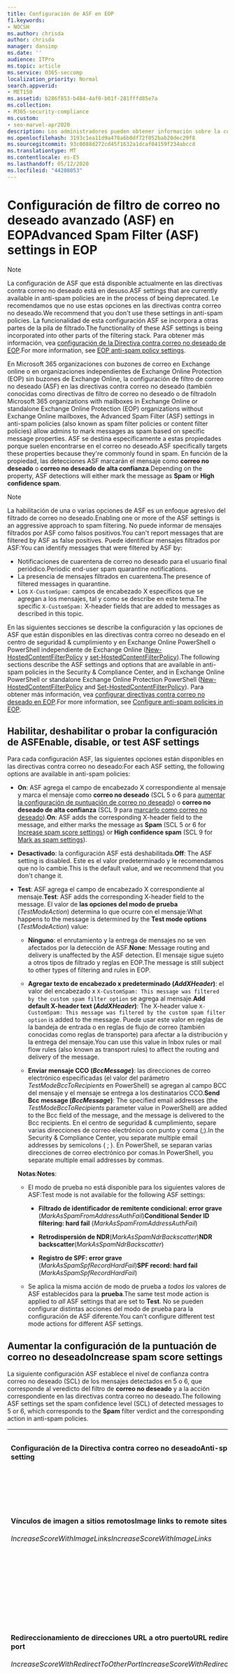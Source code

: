 ```yaml
---
title: Configuración de ASF en EOP
f1.keywords:
- NOCSH
ms.author: chrisda
author: chrisda
manager: dansimp
ms.date: ''
audience: ITPro
ms.topic: article
ms.service: O365-seccomp
localization_priority: Normal
search.appverid:
- MET150
ms.assetid: b286f853-b484-4af0-b01f-281fffd85e7a
ms.collection:
- M365-security-compliance
ms.custom:
- seo-marvel-apr2020
description: Los administradores pueden obtener información sobre la configuración de filtro de correo no deseado avanzada (ASF) que está disponible en las directivas contra correo no deseado en Exchange Online Protection (EOP).
ms.openlocfilehash: 3193c1ea11d9a470a6b0df72f052bab20dec29f8
ms.sourcegitcommit: 93c0088d272cd45f1632a1dcaf04159f234abccd
ms.translationtype: MT
ms.contentlocale: es-ES
ms.lasthandoff: 05/12/2020
ms.locfileid: "44208053"
---
```

# <a name="advanced-spam-filter-asf-settings-in-eop"></a><span data-ttu-id="86839-103">Configuración de filtro de correo no deseado avanzado (ASF) en EOP</span><span class="sxs-lookup"><span data-stu-id="86839-103">Advanced Spam Filter (ASF) settings in EOP</span></span>

> [!NOTE]
> <span data-ttu-id="86839-104">La configuración de ASF que está disponible actualmente en las directivas contra correo no deseado está en desuso.</span><span class="sxs-lookup"><span data-stu-id="86839-104">ASF settings that are currently available in anti-spam policies are in the process of being deprecated.</span></span> <span data-ttu-id="86839-105">Le recomendamos que no use estas opciones en las directivas contra correo no deseado.</span><span class="sxs-lookup"><span data-stu-id="86839-105">We recommend that you don't use these settings in anti-spam policies.</span></span> <span data-ttu-id="86839-106">La funcionalidad de esta configuración ASF se incorpora a otras partes de la pila de filtrado.</span><span class="sxs-lookup"><span data-stu-id="86839-106">The functionality of these ASF settings is being incorporated into other parts of the filtering stack.</span></span> <span data-ttu-id="86839-107">Para obtener más información, vea [configuración de la Directiva contra correo no deseado de EOP](recommended-settings-for-eop-and-office365-atp.md#eop-anti-spam-policy-settings).</span><span class="sxs-lookup"><span data-stu-id="86839-107">For more information, see [EOP anti-spam policy settings](recommended-settings-for-eop-and-office365-atp.md#eop-anti-spam-policy-settings).</span></span>

<span data-ttu-id="86839-108">En Microsoft 365 organizaciones con buzones de correo en Exchange online o en organizaciones independientes de Exchange Online Protection (EOP) sin buzones de Exchange Online, la configuración de filtro de correo no deseado (ASF) en las directivas contra correo no deseado (también conocidas como directivas de filtro de correo no deseado o de filtrado</span><span class="sxs-lookup"><span data-stu-id="86839-108">In Microsoft 365 organizations with mailboxes in Exchange Online or standalone Exchange Online Protection (EOP) organizations without Exchange Online mailboxes, the Advanced Spam Filter (ASF) settings in anti-spam policies (also known as spam filter policies or content filter policies) allow admins to mark messages as spam based on specific message properties.</span></span> <span data-ttu-id="86839-109">ASF se destina específicamente a estas propiedades porque suelen encontrarse en el correo no deseado.</span><span class="sxs-lookup"><span data-stu-id="86839-109">ASF specifically targets these properties because they're commonly found in spam.</span></span> <span data-ttu-id="86839-110">En función de la propiedad, las detecciones ASF marcarán el mensaje como **correo no deseado** o **correo no deseado de alta confianza**.</span><span class="sxs-lookup"><span data-stu-id="86839-110">Depending on the property, ASF detections will either mark the message as **Spam** or **High confidence spam**.</span></span>

> [!NOTE]
> <span data-ttu-id="86839-111">La habilitación de una o varias opciones de ASF es un enfoque agresivo del filtrado de correo no deseado.</span><span class="sxs-lookup"><span data-stu-id="86839-111">Enabling one or more of the ASF settings is an aggressive approach to spam filtering.</span></span> <span data-ttu-id="86839-112">No puede informar de mensajes filtrados por ASF como falsos positivos.</span><span class="sxs-lookup"><span data-stu-id="86839-112">You can't report messages that are filtered by ASF as false positives.</span></span> <span data-ttu-id="86839-113">Puede identificar mensajes filtrados por ASF:</span><span class="sxs-lookup"><span data-stu-id="86839-113">You can identify messages that were filtered by ASF by:</span></span> <ul><li><span data-ttu-id="86839-114">Notificaciones de cuarentena de correo no deseado para el usuario final periódico.</span><span class="sxs-lookup"><span data-stu-id="86839-114">Periodic end-user spam quarantine notifications.</span></span></li><li><span data-ttu-id="86839-115">La presencia de mensajes filtrados en cuarentena.</span><span class="sxs-lookup"><span data-stu-id="86839-115">The presence of filtered messages in quarantine.</span></span></li><li><span data-ttu-id="86839-116">Los `X-CustomSpam:` campos de encabezado X específicos que se agregan a los mensajes, tal y como se describe en este tema.</span><span class="sxs-lookup"><span data-stu-id="86839-116">The specific `X-CustomSpam:` X-header fields that are added to messages as described in this topic.</span></span></li></ul>

<span data-ttu-id="86839-117">En las siguientes secciones se describe la configuración y las opciones de ASF que están disponibles en las directivas contra correo no deseado en el centro de seguridad & cumplimiento y en Exchange Online PowerShell o PowerShell independiente de Exchange Online ([New-HostedContentFilterPolicy](https://docs.microsoft.com/powershell/module/exchange/antispam-antimalware/new-hostedcontentfilterpolicy) y [set-HostedContentFilterPolicy](https://docs.microsoft.com/powershell/module/exchange/antispam-antimalware/set-hostedcontentfilterpolicy)).</span><span class="sxs-lookup"><span data-stu-id="86839-117">The following sections describe the ASF settings and options that are available in anti-spam policies in the Security & Compliance Center, and in Exchange Online PowerShell or standalone Exchange Online Protection PowerShell ([New-HostedContentFilterPolicy](https://docs.microsoft.com/powershell/module/exchange/antispam-antimalware/new-hostedcontentfilterpolicy) and [Set-HostedContentFilterPolicy](https://docs.microsoft.com/powershell/module/exchange/antispam-antimalware/set-hostedcontentfilterpolicy)).</span></span> <span data-ttu-id="86839-118">Para obtener más información, vea [configurar directivas contra correo no deseado en EOP](configure-your-spam-filter-policies.md).</span><span class="sxs-lookup"><span data-stu-id="86839-118">For more information, see [Configure anti-spam policies in EOP](configure-your-spam-filter-policies.md).</span></span>

## <a name="enable-disable-or-test-asf-settings"></a><span data-ttu-id="86839-119">Habilitar, deshabilitar o probar la configuración de ASF</span><span class="sxs-lookup"><span data-stu-id="86839-119">Enable, disable, or test ASF settings</span></span>

<span data-ttu-id="86839-120">Para cada configuración ASF, las siguientes opciones están disponibles en las directivas contra correo no deseado:</span><span class="sxs-lookup"><span data-stu-id="86839-120">For each ASF setting, the following options are available in anti-spam policies:</span></span>

- <span data-ttu-id="86839-121">**On**: ASF agrega el campo de encabezado X correspondiente al mensaje y marca el mensaje como **correo no deseado** (SCL 5 o 6 para [aumentar la configuración de puntuación de correo no deseado](#increase-spam-score-settings)) o **correo no deseado de alta confianza** (SCL 9 para [marcarlo como correo no deseado](#mark-as-spam-settings)).</span><span class="sxs-lookup"><span data-stu-id="86839-121">**On**: ASF adds the corresponding X-header field to the message, and either marks the message as **Spam** (SCL 5 or 6 for [Increase spam score settings](#increase-spam-score-settings)) or **High confidence spam** (SCL 9 for [Mark as spam settings](#mark-as-spam-settings)).</span></span>

- <span data-ttu-id="86839-122">**Desactivado**: la configuración ASF está deshabilitada.</span><span class="sxs-lookup"><span data-stu-id="86839-122">**Off**: The ASF setting is disabled.</span></span> <span data-ttu-id="86839-123">Este es el valor predeterminado y le recomendamos que no lo cambie.</span><span class="sxs-lookup"><span data-stu-id="86839-123">This is the default value, and we recommend that you don't change it.</span></span>

- <span data-ttu-id="86839-124">**Test**: ASF agrega el campo de encabezado X correspondiente al mensaje.</span><span class="sxs-lookup"><span data-stu-id="86839-124">**Test**: ASF adds the corresponding X-header field to the message.</span></span> <span data-ttu-id="86839-125">El valor de **las opciones del modo de prueba** (*TestModeAction*) determina lo que ocurre con el mensaje:</span><span class="sxs-lookup"><span data-stu-id="86839-125">What happens to the message is determined by the **Test mode options** (*TestModeAction*) value:</span></span>

  - <span data-ttu-id="86839-126">**Ninguno**: el enrutamiento y la entrega de mensajes no se ven afectados por la detección de ASF.</span><span class="sxs-lookup"><span data-stu-id="86839-126">**None**: Message routing and delivery is unaffected by the ASF detection.</span></span> <span data-ttu-id="86839-127">El mensaje sigue sujeto a otros tipos de filtrado y reglas en EOP.</span><span class="sxs-lookup"><span data-stu-id="86839-127">The message is still subject to other types of filtering and rules in EOP.</span></span>

  - <span data-ttu-id="86839-128">**Agregar texto de encabezado x predeterminado (*AddXHeader*)**: el valor del encabezado x `X-CustomSpam: This message was filtered by the custom spam filter option` se agrega al mensaje.</span><span class="sxs-lookup"><span data-stu-id="86839-128">**Add default X-header text (*AddXHeader*)**: The X-header value `X-CustomSpam: This message was filtered by the custom spam filter option` is added to the message.</span></span> <span data-ttu-id="86839-129">Puede usar este valor en reglas de la bandeja de entrada o en reglas de flujo de correo (también conocidas como reglas de transporte) para afectar a la distribución y la entrega del mensaje.</span><span class="sxs-lookup"><span data-stu-id="86839-129">You can use this value in Inbox rules or mail flow rules (also known as transport rules) to affect the routing and delivery of the message.</span></span>

  - <span data-ttu-id="86839-130">**Enviar mensaje CCO (*BccMessage*)**: las direcciones de correo electrónico especificadas (el valor del parámetro *TestModeBccToRecipients* en PowerShell) se agregan al campo BCC del mensaje y el mensaje se entrega a los destinatarios CCO.</span><span class="sxs-lookup"><span data-stu-id="86839-130">**Send Bcc message (*BccMessage*)**: The specified email addresses (the *TestModeBccToRecipients* parameter value in PowerShell) are added to the Bcc field of the message, and the message is delivered to the Bcc recipients.</span></span> <span data-ttu-id="86839-131">En el centro de seguridad & cumplimiento, separe varias direcciones de correo electrónico con punto y coma (;).</span><span class="sxs-lookup"><span data-stu-id="86839-131">In the Security & Compliance Center, you separate multiple email addresses by semicolons ( ; ).</span></span> <span data-ttu-id="86839-132">En PowerShell, se separan varias direcciones de correo electrónico por comas.</span><span class="sxs-lookup"><span data-stu-id="86839-132">In PowerShell, you separate multiple email addresses by commas.</span></span>

  <span data-ttu-id="86839-133">**Notas**:</span><span class="sxs-lookup"><span data-stu-id="86839-133">**Notes**:</span></span>

  - <span data-ttu-id="86839-134">El modo de prueba no está disponible para los siguientes valores de ASF:</span><span class="sxs-lookup"><span data-stu-id="86839-134">Test mode is not available for the following ASF settings:</span></span>

    - <span data-ttu-id="86839-135">**Filtrado de identificador de remitente condicional: error grave** (*MarkAsSpamFromAddressAuthFail*)</span><span class="sxs-lookup"><span data-stu-id="86839-135">**Conditional Sender ID filtering: hard fail** (*MarkAsSpamFromAddressAuthFail*)</span></span>

    - <span data-ttu-id="86839-136">**Retrodispersión de NDR**(*MarkAsSpamNdrBackscatter*)</span><span class="sxs-lookup"><span data-stu-id="86839-136">**NDR backscatter**(*MarkAsSpamNdrBackscatter*)</span></span>

    - <span data-ttu-id="86839-137">**Registro de SPF: error grave** (*MarkAsSpamSpfRecordHardFail*)</span><span class="sxs-lookup"><span data-stu-id="86839-137">**SPF record: hard fail** (*MarkAsSpamSpfRecordHardFail*)</span></span>

  - <span data-ttu-id="86839-138">Se aplica la misma acción de modo de prueba a *todos los* valores de ASF establecidos para la **prueba**.</span><span class="sxs-lookup"><span data-stu-id="86839-138">The same test mode action is applied to *all* ASF settings that are set to **Test**.</span></span> <span data-ttu-id="86839-139">No se pueden configurar distintas acciones del modo de prueba para la configuración de ASF diferente.</span><span class="sxs-lookup"><span data-stu-id="86839-139">You can't configure different test mode actions for different ASF settings.</span></span>

## <a name="increase-spam-score-settings"></a><span data-ttu-id="86839-140">Aumentar la configuración de la puntuación de correo no deseado</span><span class="sxs-lookup"><span data-stu-id="86839-140">Increase spam score settings</span></span>

<span data-ttu-id="86839-141">La siguiente configuración ASF establece el nivel de confianza contra correo no deseado (SCL) de los mensajes detectados en 5 o 6, que corresponde al veredicto del filtro de **correo no deseado** y a la acción correspondiente en las directivas contra correo no deseado.</span><span class="sxs-lookup"><span data-stu-id="86839-141">The following ASF settings set the spam confidence level (SCL) of detected messages to 5 or 6, which corresponds to the **Spam** filter verdict and the corresponding action in anti-spam policies.</span></span>

||||
|---|---|---|
|<span data-ttu-id="86839-142">**Configuración de la Directiva contra correo no deseado**</span><span class="sxs-lookup"><span data-stu-id="86839-142">**Anti-spam policy setting**</span></span>|<span data-ttu-id="86839-143">**Descripción**</span><span class="sxs-lookup"><span data-stu-id="86839-143">**Description**</span></span>|<span data-ttu-id="86839-144">**Encabezado X agregado**</span><span class="sxs-lookup"><span data-stu-id="86839-144">**X-header added**</span></span>|
|<span data-ttu-id="86839-145">**Vínculos de imagen a sitios remotos**</span><span class="sxs-lookup"><span data-stu-id="86839-145">**Image links to remote sites**</span></span> <br/><br/> <span data-ttu-id="86839-146">*IncreaseScoreWithImageLinks*</span><span class="sxs-lookup"><span data-stu-id="86839-146">*IncreaseScoreWithImageLinks*</span></span>|<span data-ttu-id="86839-147">Los mensajes que contienen `<Img>` vínculos de etiquetas HTML a sitios remotos (por ejemplo, mediante http) se marcan como correo no deseado.</span><span class="sxs-lookup"><span data-stu-id="86839-147">Messages that contain `<Img>` HTML tag links to remote sites (for example, using http) are marked as spam.</span></span>|`X-CustomSpam: Image links to remote sites`|
|<span data-ttu-id="86839-148">**Redireccionamiento de direcciones URL a otro puerto**</span><span class="sxs-lookup"><span data-stu-id="86839-148">**URL redirect to other port**</span></span> <br/><br/> <span data-ttu-id="86839-149">*IncreaseScoreWithRedirectToOtherPort*</span><span class="sxs-lookup"><span data-stu-id="86839-149">*IncreaseScoreWithRedirectToOtherPort*</span></span>|<span data-ttu-id="86839-150">Los mensajes que contienen hipervínculos que se redirigen a puertos TCP distintos de 80 (HTTP), 8080 (HTTP alternativo) o 443 (HTTPS) se marcan como correo no deseado.</span><span class="sxs-lookup"><span data-stu-id="86839-150">Message that contain hyperlinks that redirect to TCP ports other than 80 (HTTP), 8080 (alternate HTTP), or 443 (HTTPS) are marked as spam.</span></span>|`X-CustomSpam: URL redirect to other port`|
|<span data-ttu-id="86839-151">**Dirección IP numérica en URL**</span><span class="sxs-lookup"><span data-stu-id="86839-151">**Numeric IP address in URL**</span></span> <br/><br/> <span data-ttu-id="86839-152">*IncreaseScoreWithNumericIps*</span><span class="sxs-lookup"><span data-stu-id="86839-152">*IncreaseScoreWithNumericIps*</span></span>|<span data-ttu-id="86839-153">Los mensajes que contienen direcciones URL basadas en números (normalmente, direcciones IP) se marcan como correo no deseado.</span><span class="sxs-lookup"><span data-stu-id="86839-153">Messages that contain numeric-based URLs (typically, IP addresses) are marked as spam.</span></span>|`X-CustomSpam: Numeric IP in URL`|
|<span data-ttu-id="86839-154">**Dirección URL de sitios web .biz o .info**</span><span class="sxs-lookup"><span data-stu-id="86839-154">**URL to .biz or .info websites**</span></span> <br/><br/> <span data-ttu-id="86839-155">*IncreaseScoreWithBizOrInfoUrls*</span><span class="sxs-lookup"><span data-stu-id="86839-155">*IncreaseScoreWithBizOrInfoUrls*</span></span>|<span data-ttu-id="86839-156">Los mensajes que contienen vínculos. BIZ o. info en el cuerpo del mensaje se marcan como correo no deseado.</span><span class="sxs-lookup"><span data-stu-id="86839-156">Messages that contain .biz or .info links in the body of the message are marked as spam.</span></span>|`X-CustomSpam: URL to .biz or .info websites`|
|

## <a name="mark-as-spam-settings"></a><span data-ttu-id="86839-157">Marcar como configuración de correo no deseado</span><span class="sxs-lookup"><span data-stu-id="86839-157">Mark as spam settings</span></span>

<span data-ttu-id="86839-158">La siguiente configuración ASF establece el SCL de los mensajes detectados en 9, que corresponde al filtro de **correo no deseado de confianza alta** y a la acción correspondiente en las directivas contra correo no deseado.</span><span class="sxs-lookup"><span data-stu-id="86839-158">The following ASF settings set the SCL of detected messages to 9, which corresponds to the **High confidence spam** filter verdict and the corresponding action in anti-spam policies.</span></span>

||||
|---|---|---|
|<span data-ttu-id="86839-159">**Configuración de la Directiva contra correo no deseado**</span><span class="sxs-lookup"><span data-stu-id="86839-159">**Anti-spam policy setting**</span></span>|<span data-ttu-id="86839-160">**Descripción**</span><span class="sxs-lookup"><span data-stu-id="86839-160">**Description**</span></span>|<span data-ttu-id="86839-161">**Encabezado X agregado**</span><span class="sxs-lookup"><span data-stu-id="86839-161">**X-header added**</span></span>|
|<span data-ttu-id="86839-162">**Mensajes vacíos**</span><span class="sxs-lookup"><span data-stu-id="86839-162">**Empty messages**</span></span> <br/><br/> <span data-ttu-id="86839-163">*MarkAsSpamEmptyMessages*</span><span class="sxs-lookup"><span data-stu-id="86839-163">*MarkAsSpamEmptyMessages*</span></span>|<span data-ttu-id="86839-164">Los mensajes sin asunto, sin contenido en el cuerpo del mensaje y sin datos adjuntos, no se marcan como correo no deseado de confianza alta.</span><span class="sxs-lookup"><span data-stu-id="86839-164">Messages with no subject, no content in the message body, and no attachments are marked as high confidence spam.</span></span>|`X-CustomSpam: Empty Message`|
|<span data-ttu-id="86839-165">**JavaScript o VBScript en HTML**</span><span class="sxs-lookup"><span data-stu-id="86839-165">**JavaScript or VBScript in HTML**</span></span> <br/><br/> <span data-ttu-id="86839-166">*MarkAsSpamJavaScriptInHtml*</span><span class="sxs-lookup"><span data-stu-id="86839-166">*MarkAsSpamJavaScriptInHtml*</span></span>|<span data-ttu-id="86839-167">Los mensajes que utilizan JavaScript o Visual Basic Script Edition en HTML están marcados como correo no deseado de alta confianza.</span><span class="sxs-lookup"><span data-stu-id="86839-167">Messages that use JavaScript or Visual Basic Script Edition in HTML are marked as high confidence spam.</span></span> <br/><br/> <span data-ttu-id="86839-168">Estos lenguajes de scripting se usan en los mensajes de correo electrónico para que se produzcan acciones específicas automáticamente.</span><span class="sxs-lookup"><span data-stu-id="86839-168">These scripting languages are used in email messages to cause specific actions to automatically occur.</span></span>|`X-CustomSpam: Javascript or VBscript tags in HTML`|
|<span data-ttu-id="86839-169">**Etiquetas Frame o IFrame en HTML**</span><span class="sxs-lookup"><span data-stu-id="86839-169">**Frame or IFrame tags in HTML**</span></span> <br><br/> <span data-ttu-id="86839-170">*MarkAsSpamFramesInHtml*</span><span class="sxs-lookup"><span data-stu-id="86839-170">*MarkAsSpamFramesInHtml*</span></span>|<span data-ttu-id="86839-171">Los mensajes que contienen `<frame>` o `<iframe>` etiquetas HTML están marcados como correo no deseado de confianza alta.</span><span class="sxs-lookup"><span data-stu-id="86839-171">Messages that contain `<frame>` or `<iframe>` HTML tags are marked as high confidence spam.</span></span> <br/><br/> <span data-ttu-id="86839-172">Estas etiquetas se usan en los mensajes de correo electrónico para dar formato a la página para mostrar texto o gráficos.</span><span class="sxs-lookup"><span data-stu-id="86839-172">These tags are used in email messages to format the page for displaying text or graphics.</span></span>|`X-CustomSpam: IFRAME or FRAME in HTML`|
|<span data-ttu-id="86839-173">**Etiquetas Object en HTML**</span><span class="sxs-lookup"><span data-stu-id="86839-173">**Object tags in HTML**</span></span> <br><br/> <span data-ttu-id="86839-174">*MarkAsSpamObjectTagsInHtml*</span><span class="sxs-lookup"><span data-stu-id="86839-174">*MarkAsSpamObjectTagsInHtml*</span></span>|<span data-ttu-id="86839-175">Los mensajes que contienen `<object>` etiquetas HTML se marcan como correo no deseado de confianza alta.</span><span class="sxs-lookup"><span data-stu-id="86839-175">Messages that contain `<object>` HTML tags are marked as high confidence spam.</span></span> <br/><br/> <span data-ttu-id="86839-176">Esta etiqueta permite ejecutar complementos o aplicaciones en una ventana HTML.</span><span class="sxs-lookup"><span data-stu-id="86839-176">This tag allows plug-ins or applications to run in an HTML window.</span></span>|`X-CustomSpam: Object tag in html`|
|<span data-ttu-id="86839-177">**Etiquetas Embed en HTML**</span><span class="sxs-lookup"><span data-stu-id="86839-177">**Embed tags in HTML**</span></span> <br><br/> <span data-ttu-id="86839-178">*MarkAsSpamEmbedTagsInHtml*</span><span class="sxs-lookup"><span data-stu-id="86839-178">*MarkAsSpamEmbedTagsInHtml*</span></span>|<span data-ttu-id="86839-179">Los mensajes que contienen `<embed>` etiquetas HTML están marcados como correo no deseado de confianza alta.</span><span class="sxs-lookup"><span data-stu-id="86839-179">Message that contain `<embed>` HTML tags are marked as high confidence spam.</span></span> <br/><br/> <span data-ttu-id="86839-180">Esta etiqueta permite la incrustación de distintos tipos de documentos de distintos tipos de datos en un documento HTML (por ejemplo, sonidos, películas o imágenes).</span><span class="sxs-lookup"><span data-stu-id="86839-180">This tag allows the embedding of different kinds of documents of varying data types in an HTML document (for example, sounds, movies, or pictures).</span></span>|`X-CustomSpam: Embed tag in html`|
|<span data-ttu-id="86839-181">**Etiquetas Form en HTML**</span><span class="sxs-lookup"><span data-stu-id="86839-181">**Form tags in HTML**</span></span> <br><br/> <span data-ttu-id="86839-182">*MarkAsSpamFormTagsInHtml*</span><span class="sxs-lookup"><span data-stu-id="86839-182">*MarkAsSpamFormTagsInHtml*</span></span>|<span data-ttu-id="86839-183">Los mensajes que contienen `<form>` etiquetas HTML se marcan como correo no deseado de confianza alta.</span><span class="sxs-lookup"><span data-stu-id="86839-183">Messages that contain `<form>` HTML tags are marked as high confidence spam.</span></span> <br/><br/> <span data-ttu-id="86839-184">Esta etiqueta se usa para crear formularios de sitios Web.</span><span class="sxs-lookup"><span data-stu-id="86839-184">This tag is used to create website forms.</span></span> <span data-ttu-id="86839-185">Los anuncios en correo electrónico a menudo incluyen esa etiqueta con el fin de solicitar información del destinatario.</span><span class="sxs-lookup"><span data-stu-id="86839-185">Email advertisements often include this tag to solicit information from the recipient.</span></span>|`X-CustomSpam: Form tag in html`|
|<span data-ttu-id="86839-186">**Errores web en HTML**</span><span class="sxs-lookup"><span data-stu-id="86839-186">**Web bugs in HTML**</span></span> <br><br/> <span data-ttu-id="86839-187">*MarkAsSpamWebBugsInHtml*</span><span class="sxs-lookup"><span data-stu-id="86839-187">*MarkAsSpamWebBugsInHtml*</span></span>|<span data-ttu-id="86839-188">Un *Web Bug* (también conocido como *baliza web*) es un elemento gráfico (a menudo con un tamaño de un píxel en un píxel) que se usa en los mensajes de correo electrónico para determinar si se leyó el mensaje.</span><span class="sxs-lookup"><span data-stu-id="86839-188">A *web bug* (also known as a *web beacon*) is a graphic element (often as small as one pixel by one pixel) that's used in email messages to determine whether the message was read.</span></span> <br/><br/> <span data-ttu-id="86839-189">Los mensajes que contienen Web bugs están marcados como correo no deseado de confianza alta.</span><span class="sxs-lookup"><span data-stu-id="86839-189">Messages that contains web bugs are marked as high confidence spam.</span></span> <br/><br/> <span data-ttu-id="86839-190">Los boletines legítimos podrían usar bugs Web, aunque muchos consideran la invasión de la privacidad.</span><span class="sxs-lookup"><span data-stu-id="86839-190">Legitimate newsletters might use web bugs, although many consider this an invasion of privacy.</span></span> |`X-CustomSpam: Web bug`|
|<span data-ttu-id="86839-191">**Aplicar lista de palabras confidenciales**</span><span class="sxs-lookup"><span data-stu-id="86839-191">**Apply sensitive word list**</span></span> <br><br/> <span data-ttu-id="86839-192">*MarkAsSpamSensitiveWordList*</span><span class="sxs-lookup"><span data-stu-id="86839-192">*MarkAsSpamSensitiveWordList*</span></span>|<span data-ttu-id="86839-193">Microsoft mantiene una lista de palabras dinámicas pero no editables que están asociadas a mensajes potencialmente ofensivos.</span><span class="sxs-lookup"><span data-stu-id="86839-193">Microsoft maintains a dynamic but non-editable list of words that are associated with potentially offensive messages.</span></span> <br/><br/> <span data-ttu-id="86839-194">Los mensajes que contienen palabras de la lista de palabras confidenciales en el asunto o el cuerpo del mensaje están marcados como correo no deseado de alta confianza.</span><span class="sxs-lookup"><span data-stu-id="86839-194">Messages that contain words from the sensitive word list in the subject or message body are marked as high confidence spam.</span></span>|`X-CustomSpam: Sensitive word in subject/body`|
|<span data-ttu-id="86839-195">**Registro de SPF: error**</span><span class="sxs-lookup"><span data-stu-id="86839-195">**SPF record: hard fail**</span></span> <br><br/> <span data-ttu-id="86839-196">*MarkAsSpamSpfRecordHardFail*</span><span class="sxs-lookup"><span data-stu-id="86839-196">*MarkAsSpamSpfRecordHardFail*</span></span>|<span data-ttu-id="86839-197">Los mensajes enviados desde una dirección IP que no se especifica en el registro de marco de directivas de remitente (SPF) de SPF en DNS para el dominio de correo electrónico de origen se marcan como correo no deseado de confianza alta.</span><span class="sxs-lookup"><span data-stu-id="86839-197">Messages sent from an IP address that isn't specified in the SPF Sender Policy Framework (SPF) record in DNS for the source email domain are marked as high confidence spam.</span></span> <br/><br/> <span data-ttu-id="86839-198">El modo de prueba no está disponible para esta opción.</span><span class="sxs-lookup"><span data-stu-id="86839-198">Test mode is not available for this setting.</span></span>|`X-CustomSpam: SPF Record Fail`|
|<span data-ttu-id="86839-199">**Filtrado de identificador del remitente condicional: error**</span><span class="sxs-lookup"><span data-stu-id="86839-199">**Conditional Sender ID filtering: hard fail**</span></span> <br><br/> <span data-ttu-id="86839-200">*MarkAsSpamFromAddressAuthFail*</span><span class="sxs-lookup"><span data-stu-id="86839-200">*MarkAsSpamFromAddressAuthFail*</span></span>|<span data-ttu-id="86839-201">Mensajes que un error grave se marca una comprobación de identificador de remitente condicional como correo no deseado.</span><span class="sxs-lookup"><span data-stu-id="86839-201">Messages that hard fail a conditional Sender ID check are marked as spam.</span></span> <br/><br/> <span data-ttu-id="86839-202">Esta opción combina una comprobación SPF con una comprobación del identificador de remitente para ayudar a protegerse contra los encabezados de mensaje que contienen remitentes falsificados.</span><span class="sxs-lookup"><span data-stu-id="86839-202">This setting combines an SPF check with a Sender ID check to help protect against message headers that contain forged senders.</span></span> <br/><br/> <span data-ttu-id="86839-203">El modo de prueba no está disponible para esta opción.</span><span class="sxs-lookup"><span data-stu-id="86839-203">Test mode is not available for this setting.</span></span>|`X-CustomSpam: SPF From Record Fail`|
|<span data-ttu-id="86839-204">**Reenvío masivo de correo electrónico no deseado de NDR**</span><span class="sxs-lookup"><span data-stu-id="86839-204">**NDR backscatter**</span></span> <br><br/> <span data-ttu-id="86839-205">*MarkAsSpamNdrBackscatter*</span><span class="sxs-lookup"><span data-stu-id="86839-205">*MarkAsSpamNdrBackscatter*</span></span>|<span data-ttu-id="86839-206">La *indispersión* es inútil los informes de no entrega (también conocidos como NDR o mensajes de devolución) causados por los remitentes falsificados en mensajes de correo electrónico.</span><span class="sxs-lookup"><span data-stu-id="86839-206">*Backscatter* is useless non-delivery reports (also known as NDRs or bounce messages) caused by forged senders in email messages.</span></span> <span data-ttu-id="86839-207">Para obtener más información, vea [mensajes de reenvío masivo y EOP](backscatter-messages-and-eop.md).</span><span class="sxs-lookup"><span data-stu-id="86839-207">For more information, see [Backscatter messages and EOP](backscatter-messages-and-eop.md).</span></span> <br/><br/> <span data-ttu-id="86839-208">No es necesario configurar esta opción en los siguientes entornos, ya que se entregan NDR legítimos y la dispersión se marca como correo no deseado:</span><span class="sxs-lookup"><span data-stu-id="86839-208">You don't need to configure this setting in the following environments, because legitimate NDRs are delivered, and backscatter is marked as spam:</span></span> <ul><li><span data-ttu-id="86839-209">Microsoft 365 organizaciones con buzones de correo de Exchange Online.</span><span class="sxs-lookup"><span data-stu-id="86839-209">Microsoft 365 organizations with Exchange Online mailboxes.</span></span></li><li><span data-ttu-id="86839-210">Organizaciones de correo electrónico locales donde enrutar el correo electrónico *saliente* a través de EOP.</span><span class="sxs-lookup"><span data-stu-id="86839-210">On-premises email organizations where you route *outbound* email through EOP.</span></span></li></ul><br/> <span data-ttu-id="86839-211">En entornos de EOP independientes que protegen el correo electrónico entrante a los buzones locales, activar o desactivar esta configuración tiene el siguiente resultado:</span><span class="sxs-lookup"><span data-stu-id="86839-211">In standalone EOP environments that protect inbound email to on-premises mailboxes, turning this setting on or off has the following result:</span></span> <ul><li> <span data-ttu-id="86839-212">**On**: se entregan NDR legítimos y la dispersión se marca como correo no deseado.</span><span class="sxs-lookup"><span data-stu-id="86839-212">**On**: Legitimate NDRs are delivered, and backscatter is marked as spam.</span></span></li><li><span data-ttu-id="86839-213">**Desactivado**: los NDR legítimos y el indispersión pasan por el filtrado de correo no deseado normal.</span><span class="sxs-lookup"><span data-stu-id="86839-213">**Off**: Legitimate NDRs and backscatter go through normal spam filtering.</span></span> <span data-ttu-id="86839-214">La mayoría de los NDR legítimos se entregarán al remitente del mensaje original.</span><span class="sxs-lookup"><span data-stu-id="86839-214">Most legitimate NDRs will be delivered to the original message sender.</span></span> <span data-ttu-id="86839-215">Algunas, pero no todas, la dispersión se marcan como correo no deseado de confianza alta.</span><span class="sxs-lookup"><span data-stu-id="86839-215">Some, but not all, backscatter are marked as high confidence spam.</span></span> <span data-ttu-id="86839-216">Por definición, la función de multidifusión solo se puede entregar al remitente suplantado, no al remitente original.</span><span class="sxs-lookup"><span data-stu-id="86839-216">By definition, backscatter can only be delivered to the spoofed sender, not to the original sender.</span></span></li></ul><br/> <span data-ttu-id="86839-217">El modo de prueba no está disponible para esta opción.</span><span class="sxs-lookup"><span data-stu-id="86839-217">Test mode is not available for this setting.</span></span>|`X-CustomSpam: Backscatter NDR`|
|
